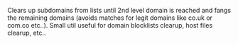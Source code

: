 Clears up subdomains from lists until 2nd level domain is reached and fangs the remaining domains (avoids matches for legit domains like co.uk or com.co etc..). Small util useful for domain blocklists clearup, host files clearup, etc..
